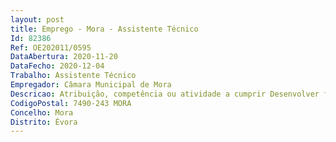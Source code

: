 ```yaml
--- 
layout: post
title: Emprego - Mora - Assistente Técnico
Id: 82386
Ref: OE202011/0595
DataAbertura: 2020-11-20
DataFecho: 2020-12-04
Trabalho: Assistente Técnico
Empregador: Câmara Municipal de Mora
Descricao: Atribuição, competência ou atividade a cumprir Desenvolver funções que se enquadram em diretivas gerais dos dirigentes e coordenadorestécnicos no âmbito das secções em que desempenham funções, desenvolvendo, em especial, asatividades relativas ao apoio administrativo, atendimento, arquivo, expediente, contabilidade, património,aprovisionamento e recursos humanos  assegurar a transmissão da comunicação entre osvários órgãos e os particulares, através do registo, redação, classificação e arquivo de expedientee outras formas de comunicação  assegurar trabalhos de processamento de texto e tratamentode informação, recolhendo e efetuando tratamentos estatísticos elementares para a elaboraçãode mapas e quadros  recolher, examinar, conferir e proceder à escrituração de dados relativos àstransações financeiras e contabilísticas  recolher, examinar e conferir elementos constantes dosprocessos, anotando faltas ou anomalias e providenciando a sua correção e andamento, atravésde ofícios e informações, em conformidade com a legislação existente.
CodigoPostal: 7490-243 MORA
Concelho: Mora
Distrito: Évora
--- 
```

